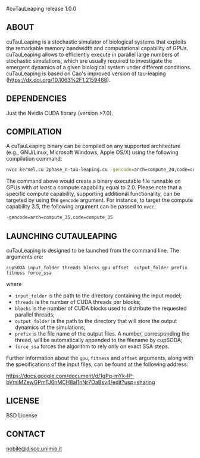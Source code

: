 #cuTauLeaping release 1.0.0

## ABOUT

cuTauLeaping is a stochastic simulator of biological systems that exploits the remarkable memory bandwidth and computational capability of GPUs. 
cuTauLeaping allows to efficiently execute in parallel large numbers of stochastic simulations, which are usually required to investigate the emergent dynamics of a given biological system under different conditions.
cuTauLeaping is based on Cao's improved version of tau-leaping (https://dx.doi.org/10.1063%2F1.2159468). 


## DEPENDENCIES

Just the Nvidia CUDA library (version >7.0).


##  COMPILATION

A cuTauLeaping binary can be compiled on any supported architecture (e.g., GNU/Linux, Microsoft Windows, Apple OS/X) using the following compilation command:

```bash
nvcc kernel.cu 2phase_n-tau-leaping.cu -gencode=arch=compute_20,code=compute_20 -O3 -o cuTauLeaping --use_fast_math
```

The command above would create a binary executable file runnable on GPUs with _at least_ a compute capability equal to 2.0. Please note that a specific compute capability, supporting additional functionality, can be targeted by using the ```gencode``` argument. For instance, to target the compute capability 3.5, the following argument can be passed to ```nvcc```:

```bash
-gencode=arch=compute_35,code=compute_35
```

## LAUNCHING CUTAULEAPING

cuTauLeaping is designed to be launched from the command line. The arguments are: 

`cupSODA input_folder threads blocks gpu offset  output_folder prefix fitness force_ssa`

where

* `input_folder` is the path to the directory containing the input model;
* `threads` is the number of CUDA threads per blocks;
* `blocks` is the number of CUDA blocks used to distribute the requested parallel threads;
* `output_folder` is the path to the directory that will store the output dynamics of the simulations;
* `prefix` is the file name of the output files. A number, corresponding the thread, will be automatically appended to the filename by cupSODA;
* `force_ssa` forces the algorithm to rely only on exact SSA steps.

Further information about the `gpu`, `fitness` and `offset` arguments, along with the specifications of the input files, can be found at the following address:

https://docs.google.com/document/d/1gPq-mYk-IP-bVmiMZewGPmTJ6nMCH8al1nNr7OaBsv4/edit?usp=sharing

## LICENSE

BSD License


## CONTACT 

nobile@disco.unimib.it
